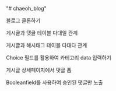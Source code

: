 "# chaeoh_blog" 

<p>블로그 클론하기</p>

<p>게시글과 댓글 테이블 다대일 관계</p>
<p>게시글과 해시태그 테이블 다대다 관계</p>
<p>Choice 필드를 활용하여 카테고리 data 입력하기</p>
<p>게시글 상세페이지에서 댓글 폼</p> 
<p>Booleanfield를 사용하여 승인된 댓글만 노출</p>
